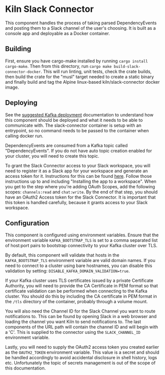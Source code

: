 # Kiln Slack Connector

This component handles the process of taking parsed DependencyEvents and posting them to a Slack channel of the user's choosing. It is built as a console app and deployable as a Docker container.

## Building
First, ensure you have cargo-make installed by running `cargo install cargo-make`. Then from this directory, run `cargo make build-slack-connector-docker`. This will run linting, unit tests, check the crate builds, then build the crate for the "musl" target needed to create a static binary and finally build and tag the Alpine linux-based kiln/slack-connector docker image.

## Deploying
See the [suggested Kafka deployment](../docs/suggested_kafka_deployment.md) documentation to understand how this component should be deployed and what it needs to be able to communicate with. The slack-connector container is setup with an entrypoint, so no command needs to be passed to the container when calling docker run.

DependencyEvents are consumed from a Kafka topic called "DependencyEvents". If you do not have auto topic creation enabled for your cluster, you will need to create this topic.

To grant the Slack Connector access to your Slack workspace, you will need to register it as a Slack app for your workspace and generate an access token for it. Instructions for this can be found [here](https://api.slack.com/authentication/basics). Follow those instructions up to and including "Installing the app to a workspace". When you get to the step where you're adding OAuth Scopes, add the following scopes: `channels:read` and `chat:write`. By the end of that step, you should have an OAuth2 Access token for the Slack Connector. It is important that this token is handled carefully, because it grants access to your Slack workspace.

## Configuration
This component is configured using environment variables. Ensure that the environment variable `KAFKA_BOOTSTRAP_TLS` is set to a comma separated list of host:port pairs to bootstrap connectivity to your Kafka cluster over TLS.

By default, this component will validate that hosts in the `KAFKA_BOOTSTRAP_TLS` environment variable are valid domain names. If you need to connect to a cluster using bare hostnames, you can disable this validation by setting: `DISABLE_KAFKA_DOMAIN_VALIDATION=true`.

If your Kafka cluster uses TLS certificates issued by a private Certificate Authority, you will need to provide the CA Certificate in PEM format so that certificate validation can be performed when connecting to the Kafka cluster. You should do this by including the CA certificate in PEM format in the `/tls` directory of the container, probably through a volume mount.

You will also need the Channel ID for the Slack Channel you want to route notifications to. This can be found by opening Slack in a web browser and loading the channel you want Kiln to send notifications to. The last components of the URL path will contain the channel ID and will begin with a 'C'. This is supplied to the connector using the `SLACK_CHANNEL_ID` environment variable.

Lastly, you will need to supply the OAuth2 access token you created earlier as the `OAUTH2_TOKEN` environment variable. This value is a secret and should be handled accordingly to avoid accidental disclosure in shell history, logs etc. Unfortunately the topic of secrets management is out of the scope of this documentation.
